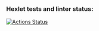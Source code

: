 ### Hexlet tests and linter status:
[![Actions Status](https://github.com/MKashtanov/python-project-50/actions/workflows/hexlet-check.yml/badge.svg)](https://github.com/MKashtanov/python-project-50/actions)
